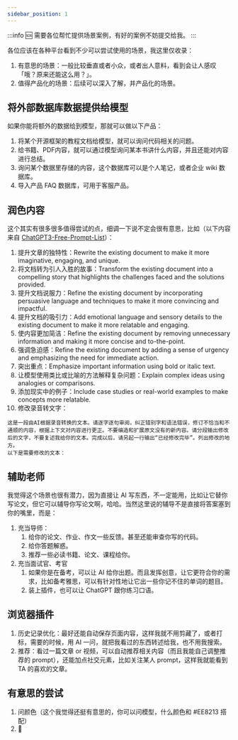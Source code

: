 ```yaml
---
sidebar_position: 1
---
```

<head>
  <script defer="defer" src="https://embed.trydyno.com/embedder.js"></script>
  <link href="https://embed.trydyno.com/embedder.css" rel="stylesheet" />
</head>

:::info 🆘 
需要各位帮忙提供场景案例，有好的案例不妨提交给我。
:::

各位应该在各种平台看到不少可以尝试使用的场景，我这里仅收录：

1. 有意思的场景：一般比较垂直或者小众，或者出人意料，看到会让人感叹「哦？原来还能这么用？」。
2. 值得产品化的场景：后续可以深入了解，并产品化的场景。

## 将外部数据库数据提供给模型

如果你能将额外的数据给到模型，那就可以做以下产品：

1. 将某个开源框架的教程文档给模型，就可以询问代码相关的问题。
2. 给书籍、PDF内容，就可以通过模型询问某本书讲什么内容，并且还能对内容进行总结。
3. 询问某个数据里存储的内容，这个数据库可以是个人笔记，或者企业 wiki 数据库。
4. 导入产品 FAQ 数据库，可用于客服产品。

## 润色内容

这个其实有很多很多值得尝试的点，细调一下说不定会很有意思，比如（以下内容来自 [ChatGPT3-Free-Prompt-List](https://github.com/mattnigh/ChatGPT3-Free-Prompt-List)）：

1. 提升文章的独特性：Rewrite the existing document to make it more imaginative, engaging, and unique.
2. 将文档转为引人入胜的故事：Transform the existing document into a compelling story that highlights the challenges faced and the solutions provided.
3. 提升文档说服力：Refine the existing document by incorporating persuasive language and techniques to make it more convincing and impactful.
4. 提升文档的吸引力：Add emotional language and sensory details to the existing document to make it more relatable and engaging.
5. 使内容更加简洁：Refine the existing document by removing unnecessary information and making it more concise and to-the-point.
6. 强调急迫感：Refine the existing document by adding a sense of urgency and emphasizing the need for immediate action.
7. 突出重点：Emphasize important information using bold or italic text.
8. 让模型使用类比或比喻的方法解释复杂问题：Explain complex ideas using analogies or comparisons.
9. 添加现实中的例子：Include case studies or real-world examples to make concepts more relatable.
10. 修改录音转文字：
```
这是一段由AI根据录音转换的文本。请逐字逐句审阅，纠正错别字和语法错误，修订不恰当和不通顺的内容，根据上下文对内容进行更正。不要编造和扩展原文没有的新内容。请分段输出修改后的文字，不要复述我给你的文本。完成以后，请另起一行输出“已经修改完毕”。列出修改的地方。
以下是需要修改的文本：
```

## 辅助老师

我觉得这个场景也很有潜力，因为直接让 AI 写东西，不一定能用，比如让它替你写论文，但它可以辅导你写论文啊，哈哈。当然这里说的辅导不是直接将答案塞到你的嘴里，而是：

1. 充当导师：
   1. 给你的论文、作业、作文一些反馈。甚至还能审查你写的代码。
   2. 给你答题解惑。
   3. 推荐一些必读书籍、论文、课程给你。
2. 充当面试官、考官
   1. 如果你是在备考，可以让 AI 给你出题。而且发挥创意，让它更符合你的需求，比如备考雅思，可以有针对性地让它出一些你记不住的单词的题目。
   2. 装上插件，也可以让 ChatGPT 跟你练习口语。

## 浏览器插件
1. 历史记录优化：最好还能自动保存页面内容，这样我就不用剪藏了，或者打标，需要的时候，用 AI 一问，就把我看过的东西转述给我，也不用我搜索。
2. 推荐：看过一篇文章 or 视频，可以自动推荐相关内容（而且我能自己调整推荐的 prompt），还能加点社交元素，比如关注某人 prompt，这样我就能看到 TA 的喜欢的文章。

## 有意思的尝试

1. 问颜色（这个我觉得还挺有意思的，你可以问模型，什么颜色和 #EE8213 搭配）
2. 🚧

